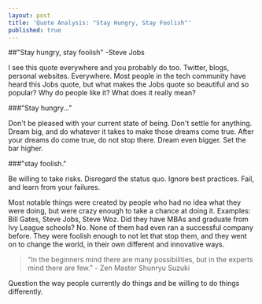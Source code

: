 ```yaml
---
layout: post
title: 'Quote Analysis: "Stay Hungry, Stay Foolish"'
published: true
---
```


##"Stay hungry, stay foolish" -Steve Jobs

I see this quote everywhere and you probably do too. Twitter, blogs, personal websites. Everywhere. Most people in the tech community have heard this Jobs quote, but what makes the Jobs quote so beautiful and so popular? Why do people like it? What does it really mean?

###"Stay hungry…"

Don't be pleased with your current state of being. Don't settle for anything. Dream big, and do whatever it takes to make those dreams come true. After your dreams do come true, do not stop there. Dream even bigger. Set the bar higher. 

###"stay foolish."

Be willing to take risks. Disregard the status quo. Ignore best practices. Fail, and learn from your failures. 

Most notable things were created by people who had no idea what they were doing, but were crazy enough to take a chance at doing it. Examples: Bill Gates, Steve Jobs, Steve Woz. Did they have MBAs and graduate from Ivy League schools? No. None of them had even ran a successful company before. They were foolish enough to not let that stop them, and they went on to change the world, in their own different and innovative ways.

> "In the beginners mind there are many possibilities, but in the experts mind there are few." - Zen Master Shunryu Suzuki

Question the way people currently do things and be willing to do things differently.